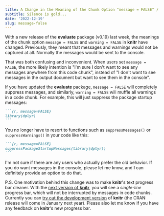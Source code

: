 ```yaml
---
title: A Change in the Meaning of the Chunk Option "message = FALSE" / "warning = FALSE"
subtitle: Silence is gold...
date: '2022-12-19'
slug: message-false
---
```


With a new release of the **evaluate** package (v0.19) last week, the meanings
of the chunk option `message = FALSE` and `warning = FALSE` in **knitr** have
changed. Previously, they meant that messages and warnings would not be captured
at all. Normally the messages would be sent to the console.

That was both confusing and inconvenient. When users set `message = FALSE`, the
more likely intention is "I'm sure I don't want to see any messages anywhere
from this code chunk", instead of "I don't want to see messages in the output
document but want to see them in the console".

If you have updated the **evaluate** package, `message = FALSE` will completely
suppress messages, and similarly, `warning = FALSE` will muffle all warnings in
a code chunk. For example, this will just suppress the package startup messages:

```` md
```{r, message=FALSE}
library(dplyr)
```
````

You no longer have to resort to functions such as `suppressMessages()` or
`suppressWarnings()` in your code like this:

```` md
```{r, message=FALSE}
suppressPackageStartupMessages(library(dplyr))
```
````

I'm not sure if there are any users who actually prefer the old behavior. If you
do want messages in the console, please let me know, and I can definitely
provide an option to do that.

P.S. One motivation behind this change was to make **knitr**'s text progress bar
cleaner. With the [next version of
**knitr**](https://github.com/yihui/knitr/blob/master/NEWS.md#changes-in-knitr-version-142),
you will see a *single-line* progress bar, which will not be interrupted by
messages in code chunks. Currently you can [try out the development
version](https://github.com/yihui/knitr#installation) of **knitr** (the CRAN
release will come in January next year). Please also let me know if you have any
feedback on **knitr**'s new progress bar.
